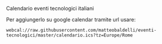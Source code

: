 Calendario eventi tecnologici italiani

Per aggiungerlo su google calendar tramite url usare: 
```
webcal://raw.githubusercontent.com/matteobaldelli/eventi-tecnologici/master/calendario.ics?tz=Europe/Rome
```
